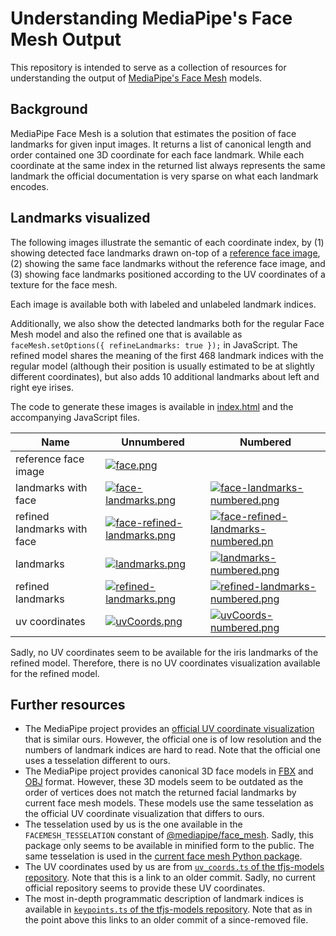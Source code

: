 # Understanding MediaPipe's Face Mesh Output

This repository is intended to serve as a collection of resources for
understanding the output of [MediaPipe's Face Mesh](https://google.github.io/mediapipe/solutions/face_mesh.html)
models.

## Background

MediaPipe Face Mesh is a solution that estimates the position of face landmarks
for given input images.
It returns a list of canonical length and order contained one 3D coordinate for
each face landmark.
While each coordinate at the same index in the returned list always represents
the same landmark the official documentation is very sparse on what each
landmark encodes.

## Landmarks visualized

The following images illustrate the semantic of each coordinate index, by
(1) showing detected face landmarks drawn on-top of a [reference face image](https://purepng.com/photo/12072/people-man-face-hero),
(2) showing the same face landmarks without the reference face image, and
(3) showing face landmarks positioned according to the UV coordinates of a
texture for the face mesh.

Each image is available both with labeled and unlabeled landmark indices.

Additionally, we also show the detected landmarks both for the regular Face
Mesh model and also the refined one that is available as
`faceMesh.setOptions({ refineLandmarks: true });` in JavaScript.
The refined model shares the meaning of the first 468 landmark indices with the
regular model (although their position is usually estimated to be at slightly
different coordinates), but also adds 10 additional landmarks about left and
right eye irises.

The code to generate these images is available in [index.html](./index.html) and
the accompanying JavaScript files.

| Name                        | Unnumbered                                                                                         | Numbered                                                                                                   |
| --------------------------- | -------------------------------------------------------------------------------------------------- | ---------------------------------------------------------------------------------------------------------- |
| reference face image        | [![face.png](https://i.imgur.com/nJtujExl.jpg)](https://i.imgur.com/nJtujEx.png)                   |                                                                                                            |
| landmarks with face         | [![face-landmarks.png](https://i.imgur.com/hLJRSJNl.jpg)](https://i.imgur.com/hLJRSJN.png)         | [![face-landmarks-numbered.png](https://i.imgur.com/uEwvTVjl.jpg)](https://i.imgur.com/uEwvTVj.png)        |
| refined landmarks with face | [![face-refined-landmarks.png](https://i.imgur.com/KqZ6z9ul.jpg)](https://i.imgur.com/KqZ6z9u.png) | [![face-refined-landmarks-numbered.pn](https://i.imgur.com/BIMVncRl.jpg)](https://i.imgur.com/BIMVncR.png) |
| landmarks                   | [![landmarks.png](https://i.imgur.com/gjJw7vNl.jpg)](https://i.imgur.com/gjJw7vN.png)              | [![landmarks-numbered.png](https://i.imgur.com/EHFWkYnl.jpg)](https://i.imgur.com/EHFWkYn.png)             |
| refined landmarks           | [![refined-landmarks.png](https://i.imgur.com/GEIKZ1dl.jpg)](https://i.imgur.com/GEIKZ1d.png)      | [![refined-landmarks-numbered.png](https://i.imgur.com/hKwI04al.jpg)](https://i.imgur.com/hKwI04a.png)     |
| uv coordinates              | [![uvCoords.png](https://i.imgur.com/JQXBI9Il.jpg)](https://i.imgur.com/JQXBI9I.png)               | [![uvCoords-numbered.png](https://i.imgur.com/MQ0wXzIl.jpg)](https://i.imgur.com/MQ0wXzI.png)              |

Sadly, no UV coordinates seem to be available for the iris landmarks of the
refined model.
Therefore, there is no UV coordinates visualization available for the refined
model.

## Further resources

- The MediaPipe project provides an [official UV coordinate visualization](https://github.com/google/mediapipe/blob/63e679d99ca45b30514a9d84c9351a2d77bb9ba0/mediapipe/modules/face_geometry/data/canonical_face_model_uv_visualization.png)
  that is similar ours.
  However, the official one is of low resolution and the numbers of landmark
  indices are hard to read.
  Note that the official one uses a tesselation different to ours.
- The MediaPipe project provides canonical 3D face models in [FBX](https://github.com/google/mediapipe/blob/63e679d99ca45b30514a9d84c9351a2d77bb9ba0/mediapipe/modules/face_geometry/data/canonical_face_model.fbx)
  and [OBJ](https://github.com/google/mediapipe/blob/63e679d99ca45b30514a9d84c9351a2d77bb9ba0/mediapipe/modules/face_geometry/data/canonical_face_model.obj)
  format.
  However, these 3D models seem to be outdated as the order of vertices does not
  match the returned facial landmarks by current face mesh models.
  These models use the same tesselation as the official UV coordinate
  visualization that differs to ours.
- The tesselation used by us is the one available in the `FACEMESH_TESSELATION`
  constant of [@mediapipe/face_mesh](https://cdn.jsdelivr.net/npm/@mediapipe/face_mesh@0.4.1633559619/face_mesh.min.js).
  Sadly, this package only seems to be available in minified form to the public.
  The same tesselation is used in the [current face mesh Python package](https://github.com/google/mediapipe/blob/63e679d99ca45b30514a9d84c9351a2d77bb9ba0/mediapipe/python/solutions/face_mesh_connections.py#L67-L493).
- The UV coordinates used by us are from [`uv_coords.ts` of the tfjs-models
  repository](https://github.com/tensorflow/tfjs-models/blob/838611c02f51159afdd77469ce67f0e26b7bbb23/face-landmarks-detection/src/mediapipe-facemesh/uv_coords.ts).
  Note that this is a link to an older commit.
  Sadly, no current official repository seems to provide these UV coordinates.
- The most in-depth programmatic description of landmark indices is available
  in [`keypoints.ts` of the tfjs-models repository](https://github.com/tensorflow/tfjs-models/blob/838611c02f51159afdd77469ce67f0e26b7bbb23/face-landmarks-detection/src/mediapipe-facemesh/keypoints.ts).
  Note that as in the point above this links to an older commit of a
  since-removed file.
